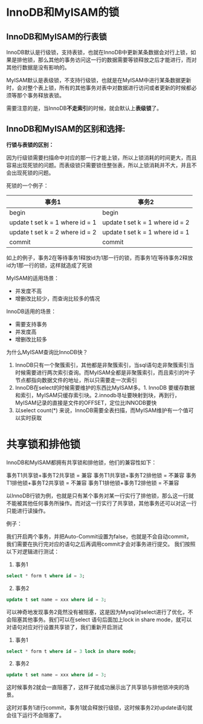 # InnoDB和MyISAM的锁

## InnoDB和MyISAM的行表锁
InnoDB默认是行级锁，支持表锁，也就在InnoDB中更新某条数据会对行上锁，如果是排他锁，那么其他的事务访问这一行的数据需要等锁释放之后才能进行，而对其他行数据是没有影响的。

MyISAM默认是表级锁，不支持行级锁，也就是在MyISAM中进行某条数据更新时，会对整个表上锁，所有的其他事务对表中对数据进行访问或者更新的时候都必须等那个事务释放表锁。

需要注意的是，当InnoDB**不走索引**的时候，就会默认上**表级锁**了。

## InnoDB和MyISAM的区别和选择:

**行锁与表锁的区别：**

因为行级锁需要扫描命中对应的那一行才能上锁，所以上锁消耗的时间更大，而且容易出现死锁的问题。而表级锁只需要锁住整张表，所以上锁消耗并不大，并且不会出现死锁的问题。

死锁的一个例子：


|  事务1   | 事务2  |
|  ----  | ----  |
| begin  | begin |
| update t set k = 1 where id = 1 | update t set k = 1 where id = 2 |
| update t set k = 2 where id = 2  | update t set k = 1 where id = 1 |
| commit  | commit |

如上的例子，事务2在等待事务1释放id为1那一行的锁，而事务1在等待事务2释放id为1那一行的锁，这样就造成了死锁


MyISAM的适用场景：
- 并发度不高
- 增删改比较少，而查询比较多的情况

InnoDB适用的场景：
- 需要支持事务
- 并发度高
- 增删改比较多


为什么MyISAM查询比InnoDB快？
1. InnoDB只有一个聚簇索引，其他都是非聚簇索引，当sql语句走非聚簇索引当时候需要进行两次索引查询。而MyISAM全都是非聚簇索引，而且索引的叶子节点都指向数据文件的地址，所以只需要走一次索引
2. InnoDB在select的时候需要维护的东西比MyISAM多。1.
InnoDB 要缓存数据和索引，MyISAM只缓存索引块。2.innodb寻址要映射到块，再到行，MyISAM记录的直接是文件的OFFSET，定位比INNODB要快
3. 以select count(*) 来说，InnoDB需要全表扫描，而MyISAM维护有一个值可以实时获取





# 共享锁和排他锁
InnoDB和MyISAM都拥有共享锁和排他锁，他们的兼容性如下：

事务T1共享锁+事务T2共享锁 = 兼容
事务T1共享锁+事务T2排他锁 = 不兼容
事务T1排他锁+事务T2共享锁 = 不兼容
事务T1排他锁+事务T2排他锁 = 不兼容

以InnoDB行锁为例，也就是只有某个事务对某一行实行了排他锁，那么这一行就不能被其他任何事务所操作。而对这一行实行了共享锁，其他事务还可以对这一行只能进行读操作。

例子：

我们开启两个事务，并把Auto-Commit设置为false，也就是不会自动commit，我们需要在执行完对应的语句之后再调用commit才会对事务进行提交。
我们按照以下对逻辑进行测试：

1. 事务1
```SQL
select * form t where id = 3;
```

2. 事务2

```SQL
update t set name = xxx where id = 3;
```

可以神奇地发现事务2竟然没有被阻塞，这是因为Mysql对select进行了优化，不会阻塞其他事务。我们可以在select 语句后面加上lock in share mode，就可以对语句对应对行设置共享锁了，我们重新开启测试

1. 事务1
```SQL
select * form t where id = 3 lock in share mode;
```

2. 事务2

```SQL
update t set name = xxx where id = 3;
```

这时候事务2就会一直阻塞了，这样子就成功展示出了共享锁与排他锁冲突的场景。

这时对事务1进行commit，事务1就会释放行级锁，这时候事务2对update语句就会往下运行不会阻塞了。

